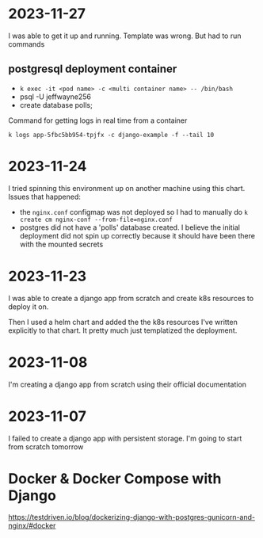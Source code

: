 # 2023-11-27

I was able to get it up and running. Template was wrong. But had to run commands

## postgresql deployment container

* `k exec -it <pod name> -c <multi container name> -- /bin/bash`
* psql -U jeffwayne256
* create database polls;

Command for getting logs in real time from a container

`k logs app-5fbc5bb954-tpjfx -c django-example -f --tail 10`

# 2023-11-24

I tried spinning this environment up on another machine using this chart. Issues that happened:

* the `nginx.conf` configmap was not deployed so I had to manually do `k create cm nginx-conf --from-file=nginx.conf`
* postgres did not have a 'polls' database created. I believe the initial deployment did not spin up correctly because it should have been there with the mounted secrets

# 2023-11-23

I was able to create a django app from scratch and create k8s resources to deploy it on.

Then I used a helm chart and added the the k8s resources I've written explicitly to that chart. It pretty much just templatized the deployment.

# 2023-11-08

I'm creating a django app from scratch using their official documentation

# 2023-11-07

I failed to create a django app with persistent storage. I'm going to start from scratch tomorrow

# Docker & Docker Compose with Django

https://testdriven.io/blog/dockerizing-django-with-postgres-gunicorn-and-nginx/#docker
